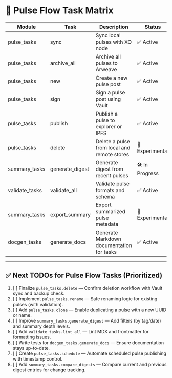 # 🧭 Pulse Flow Task Matrix

| Module         | Task             | Description                                | Status             | Category   |
|----------------|------------------|--------------------------------------------|--------------------|------------|
| pulse_tasks    | sync             | Sync local pulses with XO node             | ✅ Active           | Core       |
| pulse_tasks    | archive_all      | Archive all pulses to Arweave              | ✅ Active           | Core       |
| pulse_tasks    | new              | Create a new pulse post                    | ✅ Active           | Content    |
| pulse_tasks    | sign             | Sign a pulse post using Vault              | ✅ Active           | Security   |
| pulse_tasks    | publish          | Publish a pulse to explorer or IPFS        | ✅ Active           | Core       |
| pulse_tasks    | delete           | Delete a pulse from local and remote stores| 🧪 Experimental    | Maintenance|
| summary_tasks  | generate_digest  | Generate digest from recent pulses         | 🛠️ In Progress      | Digest     |
| validate_tasks | validate_all     | Validate pulse formats and schema          | ✅ Active           | Validation |
| summary_tasks  | export_summary   | Export summarized pulse metadata           | 🧪 Experimental     | Digest     |
| docgen_tasks   | generate_docs    | Generate Markdown documentation for tasks  | ✅ Active           | Info       |

---

## ✅ Next TODOs for Pulse Flow Tasks (Prioritized)

1. [ ] Finalize `pulse_tasks.delete` — Confirm deletion workflow with Vault sync and backup check.
2. [ ] Implement `pulse_tasks.rename` — Safe renaming logic for existing pulses (with validation).
3. [ ] Add `pulse_tasks.clone` — Enable duplicating a pulse with a new UUID or name.
4. [ ] Improve `summary_tasks.generate_digest` — Add filters (by tag/date) and summary depth levels.
5. [ ] Add `validate_tasks.lint_all` — Lint MDX and frontmatter for formatting issues.
6. [ ] Write tests for `docgen_tasks.generate_docs` — Ensure documentation stays up-to-date.
7. [ ] Create `pulse_tasks.schedule` — Automate scheduled pulse publishing with timestamp control.
8. [ ] Add `summary_tasks.compare_digests` — Compare current and previous digest entries for change tracking.